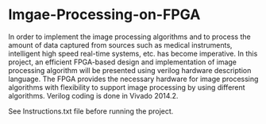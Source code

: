 # Imgae-Processing-on-FPGA



In order to implement the image processing algorithms and to process the
amount of data captured from sources such as medical instruments, intelligent
high speed real-time systems, etc. has become imperative. In this project, an
efficient FPGA-based design and implementation of image processing algorithm
will be presented using verilog hardware description language. The FPGA provides
the necessary hardware for image processing algorithms with flexibility to support
image processing by using different algorithms. Verilog coding is done in Vivado
2014.2.



See Instructions.txt file before running the project.
